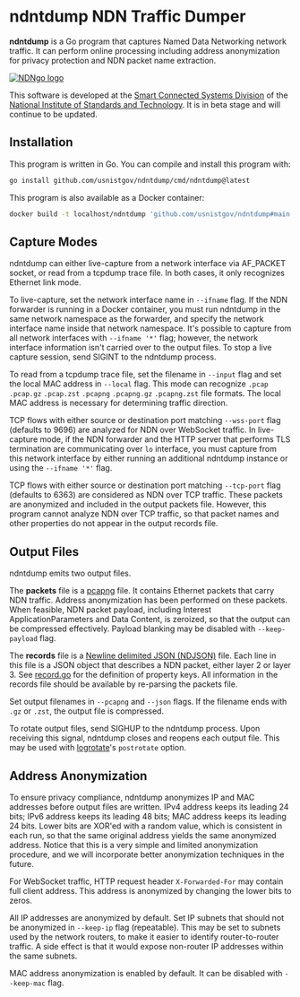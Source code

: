 # ndntdump NDN Traffic Dumper

**ndntdump** is a Go program that captures Named Data Networking network traffic.
It can perform online processing including address anonymization for privacy protection and NDN packet name extraction.

[![NDNgo logo](https://cdn.jsdelivr.net/gh/usnistgov/ndn-dpdk@7ebd6ec90a34d5e52b6860f16317500bca0c1ae6/docs/NDNgo-logo.svg)](https://github.com/usnistgov/ndn-dpdk/tree/main/ndn)

This software is developed at the [Smart Connected Systems Division](https://www.nist.gov/ctl/smart-connected-systems-division) of the [National Institute of Standards and Technology](https://www.nist.gov/).
It is in beta stage and will continue to be updated.

## Installation

This program is written in Go.
You can compile and install this program with:

```bash
go install github.com/usnistgov/ndntdump/cmd/ndntdump@latest
```

This program is also available as a Docker container:

```bash
docker build -t localhost/ndntdump 'github.com/usnistgov/ndntdump#main'
```

## Capture Modes

ndntdump can either live-capture from a network interface via AF\_PACKET socket, or read from a tcpdump trace file.
In both cases, it only recognizes Ethernet link mode.

To live-capture, set the network interface name in `--ifname` flag.
If the NDN forwarder is running in a Docker container, you must run ndntdump in the same network namespace as the forwarder, and specify the network interface name inside that network namespace.
It's possible to capture from all network interfaces with `--ifname '*'` flag; however, the network interface information isn't carried over to the output files.
To stop a live capture session, send SIGINT to the ndntdump process.

To read from a tcpdump trace file, set the filename in `--input` flag and set the local MAC address in `--local` flag.
This mode can recognize `.pcap` `.pcap.gz` `.pcap.zst` `.pcapng` `.pcapng.gz` `.pcapng.zst` file formats.
The local MAC address is necessary for determining traffic direction.

TCP flows with either source or destination port matching `--wss-port` flag (defaults to 9696) are analyzed for NDN over WebSocket traffic.
In live-capture mode, if the NDN forwarder and the HTTP server that performs TLS termination are communicating over `lo` interface, you must capture from this network interface by either running an additional ndntdump instance or using the `--ifname '*'` flag.

TCP flows with either source or destination port matching `--tcp-port` flag (defaults to 6363) are considered as NDN over TCP traffic.
These packets are anonymized and included in the output packets file.
However, this program cannot analyze NDN over TCP traffic, so that packet names and other properties do not appear in the output records file.

## Output Files

ndntdump emits two output files.

The **packets** file is a [pcapng](https://datatracker.ietf.org/doc/draft-ietf-opsawg-pcapng/) file.
It contains Ethernet packets that carry NDN traffic.
Address anonymization has been performed on these packets.
When feasible, NDN packet payload, including Interest ApplicationParameters and Data Content, is zeroized, so that the output can be compressed effectively.
Payload blanking may be disabled with `--keep-payload` flag.

The **records** file is a [Newline delimited JSON (NDJSON)](https://github.com/ndjson/ndjson-spec) file.
Each line in this file is a JSON object that describes a NDN packet, either layer 2 or layer 3.
See [record.go](record.go) for the definition of property keys.
All information in the records file should be available by re-parsing the packets file.

Set output filenames in `--pcapng` and `--json` flags.
If the filename ends with `.gz` or `.zst`, the output file is compressed.

To rotate output files, send SIGHUP to the ndntdump process.
Upon receiving this signal, ndntdump closes and reopens each output file.
This may be used with [logrotate](https://man7.org/linux/man-pages/man8/logrotate.8.html)'s `postrotate` option.

## Address Anonymization

To ensure privacy compliance, ndntdump anonymizes IP and MAC addresses before output files are written.
IPv4 address keeps its leading 24 bits; IPv6 address keeps its leading 48 bits; MAC address keeps its leading 24 bits.
Lower bits are XOR'ed with a random value, which is consistent in each run, so that the same original address yields the same anonymized address.
Notice that this is a very simple and limited anonymization procedure, and we will incorporate better anonymization techniques in the future.

For WebSocket traffic, HTTP request header `X-Forwarded-For` may contain full client address.
This address is anonymized by changing the lower bits to zeros.

All IP addresses are anonymized by default.
Set IP subnets that should not be anonymized in `--keep-ip` flag (repeatable).
This may be set to subnets used by the network routers, to make it easier to identify router-to-router traffic.
A side effect is that it would expose non-router IP addresses within the same subnets.

MAC address anonymization is enabled by default.
It can be disabled with `--keep-mac` flag.
